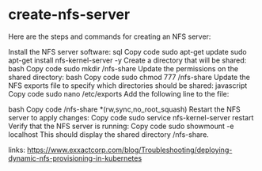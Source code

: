 # create-nfs-server
Here are the steps and commands for creating an NFS server:

Install the NFS server software:
sql
Copy code
sudo apt-get update
sudo apt-get install nfs-kernel-server -y
Create a directory that will be shared:
bash
Copy code
sudo mkdir /nfs-share
Update the permissions on the shared directory:
bash
Copy code
sudo chmod 777 /nfs-share
Update the NFS exports file to specify which directories should be shared:
javascript
Copy code
sudo nano /etc/exports
Add the following line to the file:

bash
Copy code
/nfs-share  *(rw,sync,no_root_squash)
Restart the NFS server to apply changes:
Copy code
sudo service nfs-kernel-server restart
Verify that the NFS server is running:
Copy code
sudo showmount -e localhost
This should display the shared directory /nfs-share.



links:
https://www.exxactcorp.com/blog/Troubleshooting/deploying-dynamic-nfs-provisioning-in-kubernetes

